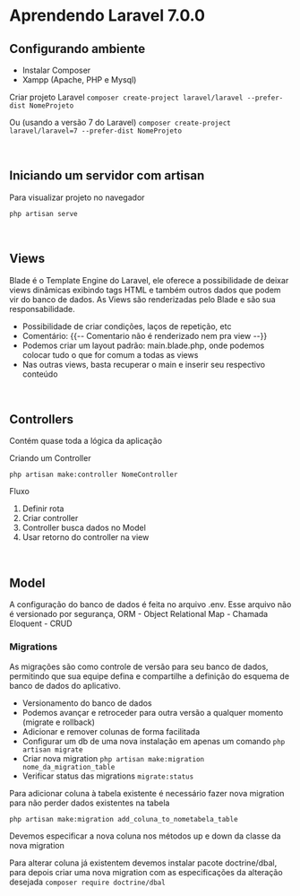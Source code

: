 # Aprendendo Laravel 7.0.0

## Configurando ambiente
* Instalar Composer
* Xampp (Apache, PHP e Mysql)

Criar projeto Laravel
`composer create-project laravel/laravel --prefer-dist NomeProjeto`

Ou (usando a versão 7 do Laravel)
`composer create-project laravel/laravel=7 --prefer-dist NomeProjeto`

&nbsp;

## Iniciando um servidor com artisan
Para visualizar projeto no navegador

`php artisan serve`

&nbsp;

## Views
Blade é o Template Engine do Laravel, ele oferece a possibilidade de deixar views dinâmicas exibindo tags HTML e também outros dados que podem vir do banco de dados. As Views são renderizadas pelo Blade e são sua responsabilidade.
* Possibilidade de criar condições, laços de repetição, etc
* Comentário: {{-- Comentario não é renderizado nem pra view --}}
* Podemos criar um layout padrão: main.blade.php, onde podemos colocar tudo o que for comum a todas as views
* Nas outras views, basta recuperar o main e inserir seu respectivo conteúdo

&nbsp;

## Controllers
Contém quase toda a lógica da aplicação

Criando um Controller

`php artisan make:controller NomeController`

Fluxo
1. Definir rota
2. Criar controller
3. Controller busca dados no Model
4. Usar retorno do controller na view

&nbsp;

## Model
A configuração do banco de dados é feita no arquivo .env. Esse arquivo não é versionado por segurança,
ORM - Object Relational Map - Chamada Eloquent - CRUD

### Migrations
As migrações são como controle de versão para seu banco de dados, permitindo que sua equipe defina e compartilhe a definição do esquema de banco de dados do aplicativo. 
* Versionamento do banco de dados
* Podemos avançar e retroceder para outra versão a qualquer momento (migrate e rollback)
* Adicionar e remover colunas de forma facilitada
* Configurar um db de uma nova instalação em apenas um comando 
`php artisan migrate`
* Criar nova migration
`php artisan make:migration nome_da_migration_table`
* Verificar status das migrations 
`migrate:status`

Para adicionar coluna à tabela existente é necessário fazer nova migration para não perder dados existentes na tabela

`php artisan make:migration add_coluna_to_nometabela_table`

Devemos especificar a nova coluna nos métodos up e down da classe da nova migration

Para alterar coluna já existentem devemos instalar pacote doctrine/dbal, para depois criar uma nova migration com as especificações da alteração desejada
`composer require doctrine/dbal`




